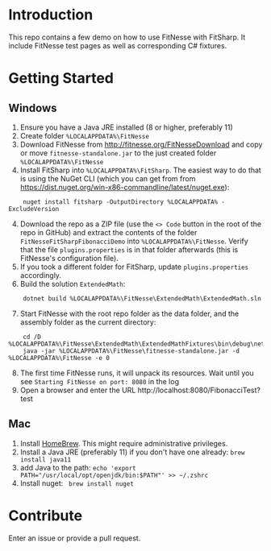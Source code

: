 # Introduction 
This repo contains a few demo on how to use FitNesse with FitSharp. It include FitNesse test pages as well as corresponding C# fixtures. 

# Getting Started

## Windows
1. Ensure you have a Java JRE installed (8 or higher, preferably 11)
2. Create folder ```%LOCALAPPDATA%\FitNesse```
3. Download FitNesse from http://fitnesse.org/FitNesseDownload and copy or move ```fitnesse-standalone.jar``` to the just created folder ```%LOCALAPPDATA%\FitNesse```
4. Install FitSharp into ```%LOCALAPPDATA%\FitSharp```. The easiest way to do that is using the NuGet CLI (which you can get from from https://dist.nuget.org/win-x86-commandline/latest/nuget.exe): 
```
    nuget install fitsharp -OutputDirectory %LOCALAPPDATA% -ExcludeVersion
```
4. Download the repo as a ZIP file (use the ```<> Code``` button in the root of the repo in GitHub) and extract the contents of the folder ```FitNesseFitSharpFibonacciDemo``` into ```%LOCALAPPDATA%\FitNesse```. Verify that the file ```plugins.properties``` is in that folder afterwards (this is FitNesse's configuration file).
5. If you took a different folder for FitSharp, update ```plugins.properties``` accordingly.
6. Build the solution ```ExtendedMath```:
```
    dotnet build %LOCALAPPDATA%\FitNesse\ExtendedMath\ExtendedMath.sln
```
7. Start FitNesse with the root repo folder as the data folder, and the assembly folder as the current directory:
```
    cd /D %LOCALAPPDATA%\FitNesse\ExtendedMath\ExtendedMathFixtures\bin\debug\net5.0
    java -jar %LOCALAPPDATA%\FitNesse\fitnesse-standalone.jar -d %LOCALAPPDATA%\FitNesse -e 0
```	
8. The first time FitNesse runs, it will unpack its resources. Wait until you see ```Starting FitNesse on port: 8080``` in the log
9. Open a browser and enter the URL http://localhost:8080/FibonacciTest?test

## Mac
1. Install [HomeBrew](https://brew.sh). This might require administrative privileges.
2. Install a Java JRE (preferably 11) if you don't have one already: ```brew install java11```
3. add Java to the path: ```echo 'export PATH="/usr/local/opt/openjdk/bin:$PATH"' >> ~/.zshrc```
4. Install nuget: ``` brew install nuget```

# Contribute
Enter an issue or provide a pull request. 
